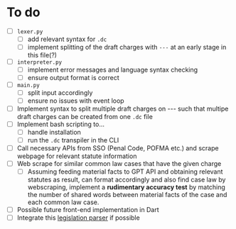 # To do

- [ ] `lexer.py`
    - [ ] add relevant syntax for `.dc`
    - [ ] implement splitting of the draft charges with `---` at an early stage in this file(?)
- [ ] `interpreter.py`
    - [ ] implement error messages and language syntax checking
    - [ ] ensure output format is correct
- [ ] `main.py`
    - [ ] split input accordingly
    - [ ] ensure no issues with event loop
- [ ] Implement syntax to split multiple draft charges on --- such that multipe draft charges can be created from one `.dc` file
- [ ] Implement bash scripting to... 
    - [ ] handle installation 
    - [ ] run the `.dc` transpiler in the CLI
- [ ] Call necessary APIs from SSO (Penal Code, POFMA etc.) and scrape webpage for relevant statute information
- [ ] Web scrape for similar common law cases that have the given charge
    - [ ] Assuming feeding material facts to GPT API and obtaining relevant statutes as result, can format accordingly and also find case law by webscraping, implement a **rudimentary accuracy test** by matching the number of shared words between material facts of the case and each common law case.
- [ ] Possible future front-end implementation in Dart
- [ ] Integrate this [legislation parser](https://github.com/YongJieYongJie/SSOjs) if possible
